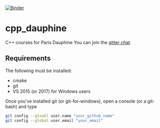 [![Binder](https://mybinder.org/badge.svg)](https://mybinder.org/v2/gh/QuantStack/cpp_dauphine/basic_nb?filepath=basics%2Fbasics.ipynb)

# cpp_dauphine

C++ courses for Paris Dauphine
You can join the [gitter chat](https://gitter.im/QuantStack/cpp_dauphine).

## Requirements

The following must be installed:

- cmake
- git
- VS 2015 (or 2017) for Windows users

Once you've installed git (or git-for-windows), open a console (or a git-bash) and type

```bash
git config --gloabl user.name "your_github_name"
git config --global user.email "your_email"
```


